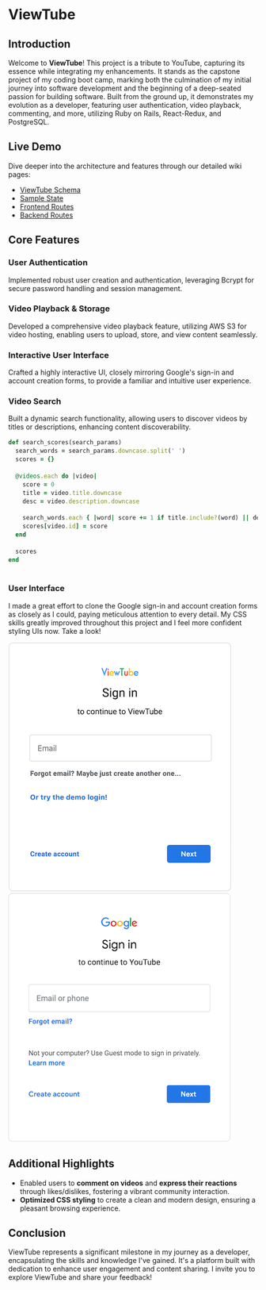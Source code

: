 # ViewTube

## Introduction
Welcome to **ViewTube**! This project is a tribute to YouTube, capturing its essence while integrating my enhancements. It stands as the capstone project of my coding boot camp, marking both the culmination of my initial journey into software development and the beginning of a deep-seated passion for building software. Built from the ground up, it demonstrates my evolution as a developer, featuring user authentication, video playback, commenting, and more, utilizing Ruby on Rails, React-Redux, and PostgreSQL.

## Live Demo
<!--Check out ViewTube live [here](https://viewtube1.herokuapp.com).--> Dive deeper into the architecture and features through our detailed wiki pages:
- [ViewTube Schema](https://github.com/jjcazel/ViewTube/wiki/ViewTube-Schema)
- [Sample State](https://github.com/jjcazel/ViewTube/wiki/Sample-State)
- [Frontend Routes](https://github.com/jjcazel/ViewTube/wiki/Frontend-Routes)
- [Backend Routes](https://github.com/jjcazel/ViewTube/wiki/Backend-Routes)

## Core Features

### User Authentication
Implemented robust user creation and authentication, leveraging Bcrypt for secure password handling and session management.

### Video Playback & Storage
Developed a comprehensive video playback feature, utilizing AWS S3 for video hosting, enabling users to upload, store, and view content seamlessly.

### Interactive User Interface
Crafted a highly interactive UI, closely mirroring Google's sign-in and account creation forms, to provide a familiar and intuitive user experience.

### Video Search
Built a dynamic search functionality, allowing users to discover videos by titles or descriptions, enhancing content discoverability.

```ruby
def search_scores(search_params)
  search_words = search_params.downcase.split(' ')
  scores = {}

  @videos.each do |video|
    score = 0
    title = video.title.downcase
    desc = video.description.downcase

    search_words.each { |word| score += 1 if title.include?(word) || desc.include?(word) }
    scores[video.id] = score
  end

  scores
end
                    
```
### User Interface
I made a great effort to clone the Google sign-in and account creation forms as closely as I could, paying meticulous attention to every detail. My CSS skills greatly improved throughout this project and I feel more confident styling UIs now. Take a look!

![signin](/app/assets/images/ViewTube_signin_450p.png) 
![Google signin](/app/assets/images/Google_sign_450p.png)

## Additional Highlights

- Enabled users to **comment on videos** and **express their reactions** through likes/dislikes, fostering a vibrant community interaction.
- **Optimized CSS styling** to create a clean and modern design, ensuring a pleasant browsing experience.

## Conclusion

ViewTube represents a significant milestone in my journey as a developer, encapsulating the skills and knowledge I've gained. It's a platform built with dedication to enhance user engagement and content sharing. I invite you to explore ViewTube and share your feedback!

